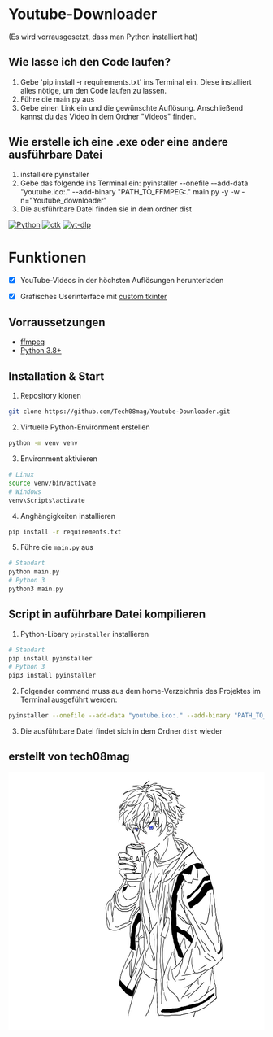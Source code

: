 # Youtube-Downloader

(Es wird vorrausgesetzt, dass man Python installiert hat)

## Wie lasse ich den Code laufen?
1. Gebe 'pip install -r requirements.txt' ins Terminal ein.
Diese installiert alles nötige, um den Code laufen zu lassen.
2. Führe die main.py aus
3. Gebe einen Link ein und die gewünschte Auflösung. Anschließend kannst du das Video in dem Ordner "Videos" finden.

## Wie erstelle ich eine .exe oder eine andere ausführbare Datei
1. installiere pyinstaller
2. Gebe das folgende ins Terminal ein:
pyinstaller --onefile --add-data "youtube.ico:." --add-binary "PATH_TO_FFMPEG:." main.py -y -w -n="Youtube_downloader"
3. Die ausführbare Datei finden sie in dem ordner dist
 

[![Python][Python]][Python-url] [![ctk][ctk]][ctk-url] [![yt-dlp][yt-dlp]][yt-dlp-url]

# Funktionen

- [x] YouTube-Videos in der höchsten Auflösungen herunterladen
- [x] Grafisches Userinterface mit [custom tkinter](https://customtkinter.tomschimansky.com/)


## Vorraussetzungen

- [ffmpeg](https://ffmpeg.org/download.html)
- [Python 3.8+](https://www.python.org/downloads/)

## Installation & Start

1. Repository klonen

```sh
git clone https://github.com/Tech08mag/Youtube-Downloader.git
```

2. Virtuelle Python-Environment erstellen

```sh
python -m venv venv
```

3. Environment aktivieren

```sh
# Linux
source venv/bin/activate
# Windows
venv\Scripts\activate
```

4. Anghängigkeiten installieren

```sh
pip install -r requirements.txt
```

5. Führe die `main.py` aus

```sh
# Standart
python main.py
# Python 3
python3 main.py
```

## Script in auführbare Datei kompilieren

1. Python-Libary `pyinstaller` installieren

```sh
# Standart
pip install pyinstaller
# Python 3
pip3 install pyinstaller
```

2. Folgender command muss aus dem home-Verzeichnis des Projektes im Terminal ausgeführt werden:

```sh
pyinstaller --onefile --add-data "youtube.ico:." --add-binary "PATH_TO_ffmpeg.exe:." main.py -y -w -n="Youtube_downloader"
```

3. Die ausführbare Datei findet sich in dem Ordner `dist` wieder

## erstellt von tech08mag
<img src="https://github.com/Tech08mag/Tech08mag/blob/main/profile.jpeg" alt="Profile">

[Python]: https://img.shields.io/badge/Language-Python-green
[Python-url]: https://www.python.org/
[ctk]: https://img.shields.io/badge/Framework-custom--tkinter-blue
[ctk-url]: https://customtkinter.tomschimansky.com/
[yt-dlp]: https://img.shields.io/badge/Build--With-yt--dlp-blue
[yt-dlp-url]: https://github.com/yt-dlp/yt-dlp
